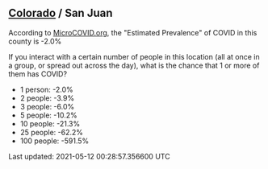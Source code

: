 
## [Colorado](/united-states/colorado) / San Juan

According to [MicroCOVID.org](http://microcovid.org),
the "Estimated Prevalence" of COVID in this county is -2.0%

If you interact with a certain number of people in this location
(all at once in a group, or spread out across the day), what is the chance that
1 or more of them has COVID?

- 1 person: -2.0%
- 2 people: -3.9%
- 3 people: -6.0%
- 5 people: -10.2%
- 10 people: -21.3%
- 25 people: -62.2%
- 100 people: -591.5%

Last updated: 2021-05-12 00:28:57.356600 UTC
